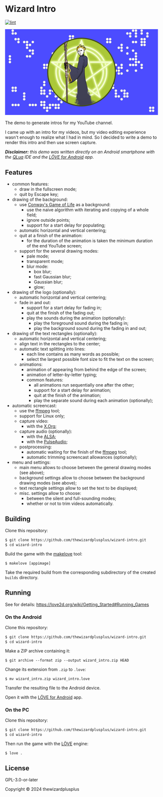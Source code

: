 # Wizard Intro

[![lint](https://github.com/thewizardplusplus/wizard-intro/actions/workflows/lint.yaml/badge.svg)](https://github.com/thewizardplusplus/wizard-intro/actions/workflows/lint.yaml)

![](docs/screenshot_1.png)

The demo to generate intros for my YouTube channel.

I came up with an intro for my videos, but my video editing experience wasn't enough to realize what I had in mind. So I decided to write a demo to render this intro and then use screen capture.

_**Disclaimer:** this demo was written directly on an Android smartphone with the [QLua](https://play.google.com/store/apps/details?id=com.quseit.qlua5pro2) IDE and the [LÖVE for Android](https://play.google.com/store/apps/details?id=org.love2d.android) app._

## Features

- common features:
  - draw in the fullscreen mode;
  - quit by Escape key;
- drawing of the background:
  - use [Conway's Game of Life](https://en.wikipedia.org/wiki/Conway's_Game_of_Life) as a background:
    - use the naive algorithm with iterating and copying of a whole field;
    - ignore outside points;
    - support for a start delay for populating;
  - automatic horizontal and vertical centering;
  - quit at a finish of the animation:
    - for the duration of the animation is taken the minimum duration of the end YouTube screen;
  - support for the several drawing modes:
    - pale mode;
    - transparent mode;
    - blur mode:
      - box blur;
      - fast Gaussian blur;
      - Gaussian blur;
      - glow;
- drawing of the logo (optionally):
  - automatic horizontal and vertical centering;
  - fade in and out:
    - support for a start delay for fading in;
    - quit at the finish of the fading out;
    - play the sounds during the animation (optionally):
      - play the foreground sound during the fading in;
      - play the background sound during the fading in and out;
- drawing of the text rectangles (optionally):
  - automatic horizontal and vertical centering;
  - align text in the rectangles to the center;
  - automatic text splitting into lines:
    - each line contains as many words as possible;
    - select the largest possible font size to fit the text on the screen;
  - animations:
    - animation of appearing from behind the edge of the screen;
    - animation of letter-by-letter typing;
    - common features:
      - all animations run sequentially one after the other;
      - support for a start delay for animation;
      - quit at the finish of the animation;
      - play the separate sound during each animation (optionally);
- automatic screencast:
  - use the [ffmpeg](https://www.ffmpeg.org/) tool;
  - support for Linux only;
  - capture video:
    - with the [X.Org](https://www.x.org/);
  - capture audio (optionally):
    - with the [ALSA](https://www.alsa-project.org/);
    - with the [PulseAudio](https://www.freedesktop.org/wiki/Software/PulseAudio/);
  - postprocessing:
    - automatic waiting for the finish of the [ffmpeg](https://www.ffmpeg.org/) tool;
    - automatic trimming screencast allowances (optionally);
- menu and settings:
  - main menu allows to choose between the general drawing modes (see above);
  - background settings allow to choose between the background drawing modes (see above);
  - text rectangle settings allow to set the text to be displayed;
  - misc. settings allow to choose:
    - between the silent and full-sounding modes;
    - whether or not to trim videos automatically.

## Building

Clone this repository:

```
$ git clone https://github.com/thewizardplusplus/wizard-intro.git
$ cd wizard-intro
```

Build the game with the [makelove](https://github.com/pfirsich/makelove) tool:

```
$ makelove [appimage]
```

Take the required build from the corresponding subdirectory of the created `builds` directory.

## Running

See for details: <https://love2d.org/wiki/Getting_Started#Running_Games>

### On the Android

Clone this repository:

```
$ git clone https://github.com/thewizardplusplus/wizard-intro.git
$ cd wizard-intro
```

Make a ZIP archive containing it:

```
$ git archive --format zip --output wizard_intro.zip HEAD
```

Change its extension from `.zip` to `.love`:

```
$ mv wizard_intro.zip wizard_intro.love
```

Transfer the resulting file to the Android device.

Open it with the [LÖVE for Android](https://play.google.com/store/apps/details?id=org.love2d.android) app.

### On the PC

Clone this repository:

```
$ git clone https://github.com/thewizardplusplus/wizard-intro.git
$ cd wizard-intro
```

Then run the game with the [LÖVE](https://love2d.org/) engine:

```
$ love .
```

## License

GPL-3.0-or-later

Copyright &copy; 2024 thewizardplusplus
